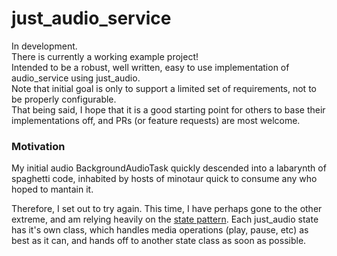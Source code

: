 # just_audio_service

In development.<br>
There is currently a working example project!<br>
Intended to be a robust, well written, easy to use implementation of audio_service using just_audio.<br>
Note that initial goal is only to support a limited set of requirements, not to be properly configurable.<br>
That being said, I hope that it is a good starting point for others to base their implementations off, and PRs (or feature requests) are most welcome.

### Motivation
My initial audio BackgroundAudioTask quickly descended into a labarynth of spaghetti code, inhabited by hosts of minotaur quick to consume any who hoped to mantain it.

Therefore, I set out to try again. This time, I have perhaps gone to the other extreme, and am relying heavily on the [state pattern](https://refactoring.guru/design-patterns/state). Each just_audio state has it's own class, which handles media operations (play, pause, etc) as best as it can, and hands off to another state class as soon as possible.
